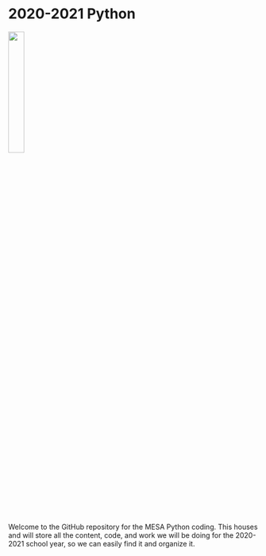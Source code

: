 # 2020-2021 Python

<img src="https://logos-download.com/wp-content/uploads/2016/10/Python_logo_wordmark.png" width="25%" align="center">

Welcome to the GitHub repository for the MESA Python coding. This houses and will store all the content, code, and work we will be doing for the 2020-2021 school year, so we can easily find it and organize it. 
